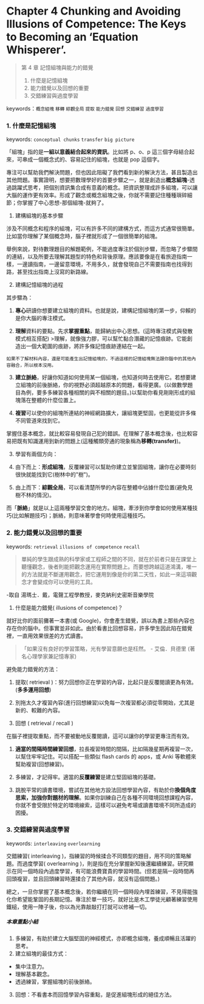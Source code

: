 # Chapter 4 Chunking and Avoiding Illusions of Competence: The Keys to Becoming an ‘Equation Whisperer’.

> 第 4 章 記憶組塊與能力的錯覺
> 1. 什麼是記憶組塊
> 2. 能力錯覺以及回想的重要
> 3. 交錯練習與過度學習

keywords：`概念組塊` `移轉` `綜觀全局` `提取` `能力錯覺` `回想` `交錯練習` `過度學習`

### 1. 什麼是記憶組塊
keywords: `conceptual chunks` `transfer` `big picture`

「組塊」指的是**一組以意義結合起來的資訊**。比如將 p、o、p 這三個字母結合起來，可串成一個概念式的、容易記住的組塊，也就是 pop 這個字。

專注可以幫助我們解決問題，但也因此阻礙了我們看到新的解決方法，甚且製造出其他問題。事實證明，想要把數理學好的首要步驟之一，就是創造出**概念組塊**-透過跳躍式思考，把個別資訊集合成有意義的概念。把資訊整理成許多組塊，可以讓大腦的運作更有效率。形成了觀念或概念組塊之後，你就不需要記住種種瑣碎細節；你掌握了中心思想-那個組塊-就夠了。

1. 建構組塊的基本步驟

  涉及不同概念和程序的組塊，可以有許多不同的建構方式，而這方式通常很簡單。比如當你理解了某個概念時，腦子裡就形成了一個很簡單的組塊。

  舉例來說，對待數理題目的解題範例，不能過度專注於個別步驟，而忽略了步驟間的連結，以及所要去理解其題型的特色和背後原理。應該要像是在看旅遊指南一樣，一邊讀指南，一邊留意環境，不用多久，就會發現自己不需要指南也找得到路，甚至找出指南上沒寫的新路線。

2. 建構記憶組塊的過程

  其步驟為：

  1. **專心**研讀你想要建立組塊的資料。也就是說，建構記憶組塊的第一步，仰賴的是你大腦的專注模式。

  2. **理解**資料的要點。先求**掌握重點**，能歸納出中心思想。(這時專注模式與發散模式相互搭配)
    >理解，就像強力膠，可以幫忙黏合潛藏的記憶痕跡。它能創造出一個大範圍的痕跡，將許多條記憶痕跡連結在一起。

    如果不了解材料內容，還是可能產生出記憶組塊的，不過這樣的記憶組塊無法跟你腦中的其他內容融合，所以根本沒用。

  3. **建立脈絡**，好讓你知道如何使用某一個組塊，也知道何時去使用它。若想要建立組塊的前後脈絡，你的視野必須超越原本的問題，看得更廣。(以做數學題目為例，要多多練習各種相關的與不相關的題目。)以幫助你看見剛剛形成的組塊落在整體的什麼位置上。

  4. **複習**可以使你的組塊所連結的神經網路擴大，讓組塊更堅固，也更能從許多條不同管道來找到它。

  掌握住基本概念，就比較容易發現自己犯的錯誤。在理解了基本概念後，也比較容易把既有知識運用到新的問題上(這種觸類旁通的現象稱為**移轉(transfer)**)。

3. 學習有兩個方向：

  1. 由下而上：**形成組塊**，反覆練習可以幫助你建立並鞏固組塊，讓你在必要時刻很快就能找到它(樹林中的"樹")。

  2. 由上而下：**綜觀全局**，可以看清楚所學的內容在整體中佔據什麼位置(避免見樹不林的情況)。

  而「**脈絡**」就是以上這兩種學習交會的地方。組塊，牽涉到你學會如何使用某種技巧(比如解題技巧)；脈絡，則意味著學會何時使用這種技巧。

### 2. 能力錯覺以及回想的重要
keywords: `retrieval` `illusions of competence` `recall`

>單純的學生跟成熟的科學家或工程師之間的不同，就在於前者只是在課堂上聽懂觀念，後者則能把觀念運用在實際問題上。而要想跨越這道鴻溝，唯一的方法就是不斷運用觀念，把它運用到像是你的第二天性，如此一來這項觀念才會變成你可以使用的工具。

-取自 湯瑪士．戴，電聲工程學教授，麥克納利史密斯音樂學院

1. 什麼是能力錯覺( illusions of competence)？

  就好比你的面前攤著一本書(或 Google)，你會產生錯覺，誤以為書上那些內容也存在你的腦中。但事實並非如此。由於看書比回想容易，許多學生因此陷在錯覺裡，一直用效果很差的方式讀書。

  >「如果沒有良好的學習策略，光有學習意願也是枉然。 - 艾倫．貝德里 (著名心理學家兼記憶專家)

  避免能力錯覺的方法：  

  1. 提取( retrieval )：努力回想你正在學習的內容，比起只是反覆閱讀更為有效。(**多多運用回想**)

  2. 別拖太久才複習內容(進行回想練習)以免每一次複習都必須從零開始，尤其是新的、較難的內容。

2. 回想 ( retrieval / recall )

  在腦子裡提取重點，而不要被動地反覆閱讀，這可以讓你的學習更專注而有效。

  1. **適當的間隔時間練習回想**，拉長複習時間的間隔，比如隔幾星期再複習一次，以幫住牢牢記住。可以搭配一些類似 flash cards 的 apps，或 Anki 等軟體來幫助複習(回想練習)。

  2. 多練習，才記得牢。適當的**反覆練習**是建立堅固組塊的基礎。

  3. 跳脫平常的讀書環境，嘗試在其他地方設法回想學習內容，有助於你**換個角度思索，加強你對題材的理解**。如果你訓練自己在各種不同環境回想課程內容，你就不會受限於特定的環境線索，這樣可以避免考場或讀書環境不同所造成的困擾。


### 3. 交錯練習與過度學習
keywords: `interleaving` `overlearning`

交錯練習( interleaving )，指練習的時候揉合不同類型的題目，用不同的策略解題。而過度學習( overlearning )，則是指在充分掌握新知後還繼續練習。研究顯示在同一個時段內過度學習，有可能浪費寶貴的學習時間。(但若是隔一段時間再回頭複習，並且回頭練習時還揉合了其他內容，就沒有這個問題。)

總之，一旦你掌握了基本概念後，若你繼續在同一個時段內埋首練習，不見得能強化你希望能鞏固的長期記憶。專注於單一技巧，就好比是木工學徒光顧著練習使用鐵槌，使用一陣子後，你以為光靠敲敲打打就可以修補一切。

##### 本章重點小結
1. 多練習，有助於建立大腦堅固的神經模式，亦即概念組塊，養成順暢且活躍的思考。
2. 建立組塊的最佳方式：
  - 集中注意力。
  - 理解基本觀念。
  - 透過練習，掌握組塊的前後脈絡。
3. 回想：不看書本而回憶學習內容重點，是促進組塊形成的絕佳方法。
